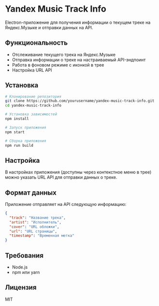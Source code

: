# Yandex Music Track Info

Electron-приложение для получения информации о текущем треке на Яндекс.Музыке и отправки данных на API.

## Функциональность

- Отслеживание текущего трека на Яндекс.Музыке
- Отправка информации о треке на настраиваемый API-эндпоинт
- Работа в фоновом режиме с иконкой в трее
- Настройка URL API

## Установка

```bash
# Клонирование репозитория
git clone https://github.com/yourusername/yandex-music-track-info.git
cd yandex-music-track-info

# Установка зависимостей
npm install

# Запуск приложения
npm start

# Сборка приложения
npm run build
```

## Настройка

В настройках приложения (доступны через контекстное меню в трее) можно указать URL API для отправки данных о треке.

## Формат данных

Приложение отправляет на API следующую информацию:

```json
{
  "track": "Название трека",
  "artist": "Исполнитель",
  "cover": "URL обложки",
  "url": "URL страницы",
  "timestamp": "Временная метка"
}
```

## Требования

- Node.js
- npm или yarn

## Лицензия

MIT
